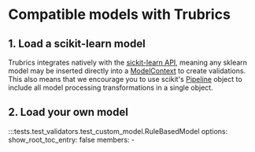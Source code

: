 # Compatible models with Trubrics

## 1. Load a scikit-learn model
Trubrics integrates natively with the [sickit-learn API](https://scikit-learn.org/stable/modules/classes.html), meaning any sklearn model may be inserted directly into a [ModelContext](context.md#the-modelcontext) to create validations. This also means that we encourage you to use scikit's [Pipeline](https://scikit-learn.org/stable/modules/generated/sklearn.pipeline.Pipeline.html#sklearn.pipeline.Pipeline) object to include all model processing transformations in a single object.

## 2. Load your own model
:::tests.test_validators.test_custom_model.RuleBasedModel
    options:
        show_root_toc_entry: false
        members:
            -
